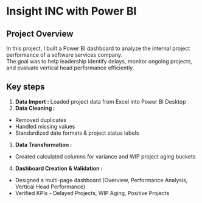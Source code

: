 # Insight INC with Power BI
## Project Overview
In this project, I built a Power BI dashboard to analyze the internal project performance of a software services company.  
The goal was to help leadership identify delays, monitor ongoing projects, and evaluate vertical head performance efficiently. 
## Key steps
1. **Data Import :**  Loaded project data from Excel into Power BI Desktop  
2. **Data Cleaning :**
  - Removed duplicates  
  - Handled missing values  
  - Standardized date formats & project status labels
3. **Data Transformation :**
  - Created calculated columns for variance and WIP project aging buckets
4. **Dashboard Creation & Validation :**  
  - Designed a multi-page dashboard (Overview, Performance Analysis, Vertical Head Performance)  
  - Verified KPIs - Delayed Projects, WIP Aging, Positive Projects 
